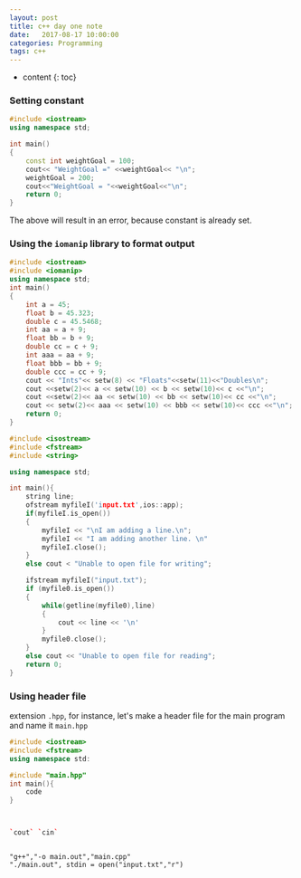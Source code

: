 ```yaml
---
layout: post
title: c++ day one note
date:   2017-08-17 10:00:00
categories: Programming
tags: c++ 
---
```


* content
{: toc}

### Setting constant

```c++
#include <iostream>
using namespace std;

int main()
{
    const int weightGoal = 100;
    cout<< "WeightGoal =" <<weightGoal<< "\n";
    weightGoal = 200;
    cout<<"WeightGoal = "<<weightGoal<<"\n";
    return 0;
}
```
The above will result in an error, because constant is already set. 

### Using the `iomanip` library to format output

```c++
#include <iostream>
#include <iomanip>
using namespace std;
int main()
{
    int a = 45;
    float b = 45.323;
    double c = 45.5468;
    int aa = a + 9;
    float bb = b + 9;
    double cc = c + 9;
    int aaa = aa + 9;
    float bbb = bb + 9;
    double ccc = cc + 9;
    cout << "Ints"<< setw(8) << "Floats"<<setw(11)<<"Doubles\n";
    cout <<setw(2)<< a << setw(10) << b << setw(10)<< c <<"\n";
    cout <<setw(2)<< aa << setw(10) << bb << setw(10)<< cc <<"\n";
    cout << setw(2)<< aaa << setw(10) << bbb << setw(10)<< ccc <<"\n";
    return 0;
}


```


```c++
#include <isostream>
#include <fstream>
#include <string>

using namespace std;

int main(){
	string line;
	ofstream myfileI('input.txt',ios::app);
	if(myfileI.is_open())
	{
		myfileI << "\nI am adding a line.\n";
		myfileI << "I am adding another line. \n"
		myfileI.close();
	}
	else cout < "Unable to open file for writing";

	ifstream myfileI("input.txt");
	if (myfile0.is_open())
	{
		while(getline(myfile0),line)
		{
			cout << line << '\n'
		}
		myfile0.close();
	}
	else cout << "Unable to open file for reading";
	return 0;
}

```



### Using header file

extension `.hpp`, for instance, let's make a header file for the main program and name it `main.hpp`

```c++
#include <iostream>
#include <fstream>
using namespace std:
```


```c++
#include "main.hpp"
int main(){
	code
}



`cout` `cin`



```


```
"g++","-o main.out","main.cpp"
"./main.out", stdin = open("input.txt","r")
```
